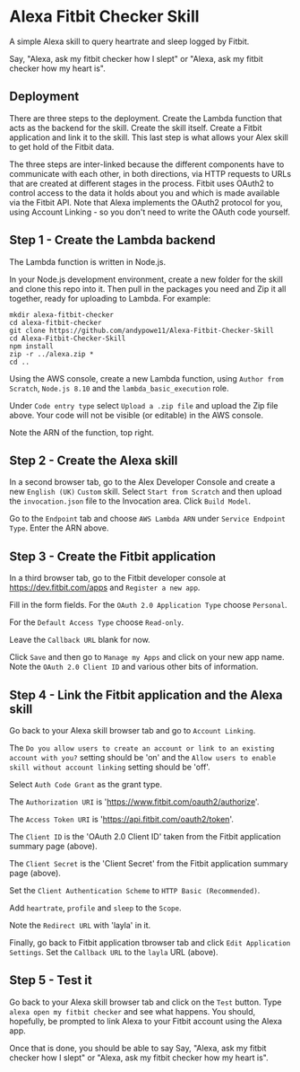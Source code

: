 # Alexa Fitbit Checker Skill

A simple Alexa skill to query heartrate and sleep logged by Fitbit.

Say, "Alexa, ask my fitbit checker how I slept" or "Alexa, ask my fitbit checker how my heart is".

## Deployment

There are three steps to the deployment. Create the Lambda function that acts as the backend for the skill. Create the skill itself. Create a Fitbit application and link it to the skill. This last step is what allows your Alex skill to get hold of the Fitbit data.

The three steps are inter-linked because the different components have to communicate with each other, in both directions, via HTTP requests to URLs that are created at different stages in the process. Fitbit uses OAuth2 to control access to the data it holds about you and which is made available via the Fitbit API. Note that Alexa implements the OAuth2 protocol for you, using Account Linking - so you don't need to write the OAuth code yourself.

## Step 1 - Create the Lambda backend

The Lambda function is written in Node.js.

In your Node.js development environment, create a new folder for the skill and clone this repo into it. Then pull in the packages you need and Zip it all together, ready for uploading to Lambda. For example:

    mkdir alexa-fitbit-checker
    cd alexa-fitbit-checker
    git clone https://github.com/andypowe11/Alexa-Fitbit-Checker-Skill
    cd Alexa-Fitbit-Checker-Skill
    npm install
    zip -r ../alexa.zip *
    cd ..

Using the AWS console, create a new Lambda function, using `Author from Scratch`, `Node.js 8.10` and the `lambda_basic_execution` role.

Under `Code entry type` select `Upload a .zip file` and upload the Zip file above. Your code will not be visible (or editable) in the AWS console.

Note the ARN of the function, top right.

## Step 2 - Create the Alexa skill

In a second browser tab, go to the Alex Developer Console and create a new `English (UK)` `Custom` skill. Select `Start from Scratch` and then upload the `invocation.json` file to the Invocation area. Click `Build Model`.

Go to the `Endpoint` tab and choose `AWS Lambda ARN` under `Service Endpoint Type`. Enter the ARN above.

## Step 3 - Create the Fitbit application

In a third browser tab, go to the Fitbit developer console at https://dev.fitbit.com/apps and `Register a new app`.

Fill in the form fields. For the `OAuth 2.0 Application Type` choose `Personal`.

For the `Default Access Type` choose `Read-only`.

Leave the `Callback URL` blank for now.

Click `Save` and then go to `Manage my Apps` and click on your new app name. Note the `OAuth 2.0 Client ID` and various other bits of information.

## Step 4 - Link the Fitbit application and the Alexa skill

Go back to your Alexa skill browser tab and go to `Account Linking`.

The `Do you allow users to create an account or link to an existing account with you?` setting should be 'on' and the `Allow users to enable skill without account linking` setting should be 'off'.

Select `Auth Code Grant` as the grant type.

The `Authorization URI` is 'https://www.fitbit.com/oauth2/authorize'.

The `Access Token URI` is 'https://api.fitbit.com/oauth2/token'.

The `Client ID` is the 'OAuth 2.0 Client ID' taken from the Fitbit application summary page (above).

The `Client Secret` is the 'Client Secret' from the Fitbit application summary page (above).

Set the `Client Authentication Scheme` to `HTTP Basic (Recommended)`.

Add `heartrate`, `profile` and `sleep` to the `Scope`.

Note the `Redirect URL` with 'layla' in it.

Finally, go back to Fitbit application tbrowser tab and click `Edit Application Settings`. Set the `Callback URL` to the `layla` URL (above).

## Step 5 - Test it

Go back to your Alexa skill browser tab and click on the `Test` button. Type `alexa open my fitbit checker` and see what happens. You should, hopefully, be prompted to link Alexa to your Fitbit account using the Alexa app.

Once that is done, you should be able to say Say, "Alexa, ask my fitbit checker how I slept" or "Alexa, ask my fitbit checker how my heart is".
